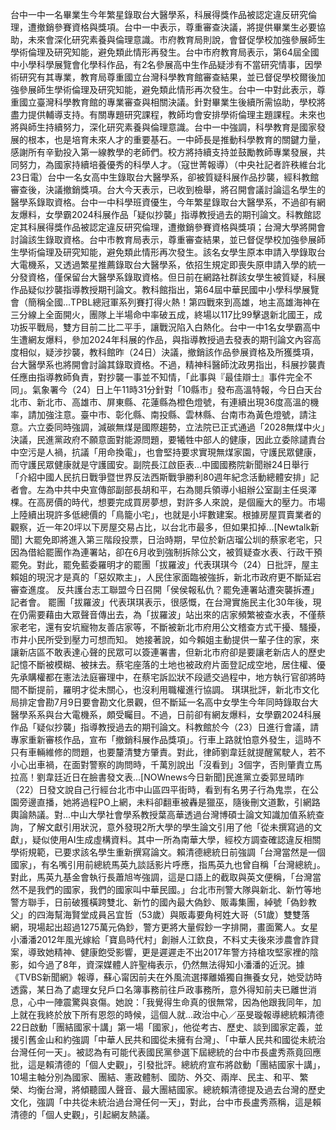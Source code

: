 台中一中一名畢業生今年繁星錄取台大醫學系，科展得獎作品被認定違反研究倫理，遭撤銷參賽資格與獎項。台中一中表示，尊重審查決議，將提供畢業生必要協助，未來會深化研究素養與倫理意識。市府教育局則說，會督促學校加強參展師生學術倫理及研究知能，避免類此情形再發生。台中市府教育局表示，第64屆全國中小學科學展覽會化學科作品，有2名參展高中生作品疑涉有不當研究情事，因學術研究有其專業，教育局尊重國立台灣科學教育館審查結果，並已督促學校爾後加強參展師生學術倫理及研究知能，避免類此情形再次發生。台中一中對此表示，尊重國立臺灣科學教育館的專業審查與相關決議。針對畢業生後續所需協助，學校將盡力提供輔導支持。有關專題研究課程，教師均會安排學術倫理主題課程。未來也將與師生持續努力，深化研究素養與倫理意識。台中一中強調，科學教育是國家發展的根本，也是培育未來人才的重要基石。一中師長是推動科學教育的關鍵力量，感謝所有辛勤投入第一線教學的老師們。校方將持續支持並鼓勵教師專業發展，共同努力，為國家持續培養優秀的科學人才。（寇世菁報導）（中央社記者許秩維台北23日電）台中一名女高中生錄取台大醫學系，卻被質疑科展作品抄襲，經科教館審查後，決議撤銷獎項。台大今天表示，已收到檢舉，將召開會議討論這名學生的醫學系錄取資格。台中一中科學班資優生，今年繁星錄取台大醫學系，不過卻有網友爆料，女學霸2024科展作品「疑似抄襲」指導教授過去的期刊論文。科教館認定其科展得獎作品被認定違反研究倫理，遭撤銷參賽資格與獎項；台灣大學將開會討論該生錄取資格。台中市教育局表示，尊重審查結果，並已督促學校加強參展師生學術倫理及研究知能，避免類此情形再次發生。該名女學生原本申請入學錄取台大電機系，又透過繁星推薦錄取台大醫學系，依招生規定即喪失原申請入學的統一分發資格，僅保留台大醫學系錄取資格。但日前在網路社群該女學生被質疑，科展作品疑似抄襲指導教授期刊論文。教科館指出，第64屆中華民國中小學科學展覽會（簡稱全國...TPBL總冠軍系列賽打得火熱！第四戰來到高雄，地主高雄海神在三分線上全面開火，團隊上半場命中率破五成，終場以117比99擊退新北國王，成功扳平戰局，雙方目前二比二平手，讓戰況陷入白熱化。台中一中1名女學霸高中生遭網友爆料，參加2024年科展的作品，與指導教授過去發表的期刊論文內容高度相似，疑涉抄襲，教科館昨（24日）決議，撤銷該作品參展資格及所獲獎項，台大醫學系也將開會討論其錄取資格。不過，精神科醫師沈政男指出，科展抄襲責任應由指導教師負責，對抄襲一事並不知情，「此事與『最佳辯士』事件完全不同」。氣象署今（24）日上午11時31分針對「10縣市」發布高溫特報，今日白天台北市、新北市、高雄市、屏東縣、花蓮縣為橙色燈號，有連續出現36度高溫的機率，請加強注意。臺中市、彰化縣、南投縣、雲林縣、台南市為黃色燈號，請注意。六立委同時強調，減碳無煤是國際趨勢，立法院已正式通過「2028無煤中火」決議，民進黨政府不願意面對能源問題，要犧牲中部人的健康，因此立委除譴責台中空污是人禍，抗議「用命換電」，也會堅持要求實現無煤家園，守護民眾健康，而守護民眾健康就是守護國安。副院長江啟臣表...中國國務院新聞辦24日舉行「介紹中國人民抗日戰爭暨世界反法西斯戰爭勝利80週年紀念活動總體安排」記者會。左為中共中央宣傳部副部長胡和平，右為閱兵領導小組辦公室副主任吳澤棵。在高房價的時代，想要完成買房夢想，對許多人來說，是個龐大的壓力。市場上陸續出現許多低總價的「鳥籠小宅」，也就是小坪數建案。根據房屋買賣業者的觀察，近一年20坪以下房屋交易占比，以台北市最多，但如果扣掉...[Newtalk新聞] 大罷免即將進入第三階段投票，日治時期，早位於新店瑠公圳的蔡家老宅，只因為借給罷團作為連署站，卻在6月收到強制拆除公文，被質疑查水表、行政干預罷免。對此，罷免藍委羅明才的罷團「拔羅波」代表琪琪今（24）日批評，屋主賴姐的現況才是真的「惡奴欺主」，人民住家面臨被強拆，新北市政府更不斷延宕審查進度。 反共護台志工聯盟今日召開「侯侯報私仇？罷免連署站遭突襲拆遷」記者會。 罷團「拔羅波」代表琪琪表示，很感慨，在台灣實施民主化30年後，現在仍需要藉由大眾聲音傳出去，為「拔羅波」站出來的店家頻繁被查水表，不僅蔡家老宅，還有安坑寵物友善店家等，不斷被新北市府用公文稽查方式干擾、騷擾，市井小民所受到壓力可想而知。 她接著說，如今賴姐主動提供一輩子住的家，來讓新店區不敢表達心聲的民眾可以簽連署書，但新北市府卻是要讓老新店人的歷史記憶不斷被模糊、被抹去。蔡宅座落的土地也被政府片面登記成空地，居住權、優先承購權都在憲法法庭審理中，在蔡宅訴訟狀不段遞交過程中，地方執行官卻將時間不斷提前，羅明才從未關心，也沒利用職權進行協調。 琪琪批評，新北市文化局排定會勘7月9日要會勘文化景觀，但不斷延一名高中女學生今年同時錄取台大醫學系系與台大電機系，頗受矚目。不過，日前卻有網友爆料，女學霸2024科展作品「疑似抄襲」指導教授過去的期刊論文。科教館於今（23）日進行會議，請專家重新審核作品，宣布「撤銷科展作品獎項」。行車上路就怕意外發生，這時不只有車輛維修的問題，也要釐清雙方肇責。對此，律師劉韋廷就提醒駕駛人，若不小心出車禍，在面對警察的詢問時，千萬別說出「沒看到」3個字，否則肇責立馬拉高！劉韋廷近日在臉書發文表...[NOWnews今日新聞]民進黨立委郭昱晴昨（22）日發文說自己行經台北市中山區四平街時，看到有名男子行為鬼祟，在公園旁邊直播，她將過程PO上網，未料卻翻車被轟是獵巫，隨後刪文道歉，引網路輿論熱議。對...中山大學社會學系教授葉高華透過台灣博碩士論文知識加值系統查詢，了解文獻引用狀況，意外發現2所大學的學生論文引用了他「從未撰寫過的文獻」，疑似使用AI生成虛構資料。其中一所為南華大學，經校方調查確認違反相關學術規範，已要求該名學生重新撰寫論文。賴清德總統日前強調「台灣當然是一個國家」，有名嘴引用前總統馬英九談話影片呼應，指馬英九也曾自稱「台灣總統」。對此，馬英九基金會執行長蕭旭岑強調，這是口語上的截取與英文便稱，「台灣當然不是我們的國家，我們的國家叫中華民國。」台北市刑警大隊與新北、新竹等地警方聯手，日前破獲橫跨雙北、新竹的國內最大偽鈔、販毒集團，綽號「偽鈔教父」的四海幫海賢堂成員呂宜哲（53歲）與販毒要角柯姓大哥（51歲）雙雙落網，現場起出超過1275萬元偽鈔，警方更將大量假鈔一字排開，畫面驚人。女星小潘潘2012年風光嫁給「寶島時代村」創辦人江欽良，不料丈夫後來涉農會詐貸案，導致她精神、健康飽受影響，更是遲遲走不出2017年警方持槍攻堅家裡的陰影，如今過了8年，資深媒體人許聖梅表示，仍然無法得知小潘潘的近況。據《TVBS新聞網》報導，蘇心甯因前夫在外風流選擇離婚獨自撫養女兒，她受訪時透露，某日為了處理女兒戶口名簿事務前往戶政事務所，意外得知前夫已離世消息，心中一陣震驚與哀傷。她說：「我覺得生命真的很無常，因為他跟我同年，加上就在我終於放下所有恩怨的時候，這個人就...政治中心／巫旻璇報導總統賴清德22日啟動「團結國家十講」第一場「國家」，他從考古、歷史、談到國家定義，並援引舊金山和約強調「中華人民共和國從未擁有台灣」、「中華人民共和國從未統治台灣任何一天」。被認為有可能代表國民黨參選下屆總統的台中市長盧秀燕竟回應批，這是賴清德的「個人史觀」，引發批評。總統府宣布將啟動「團結國家十講」，10場主軸分別為國家、團結、憲政體制、國防、外交、兩岸、民主、和平、繁榮、均衡台灣，將傾聽國人聲音、最大團結國家。總統賴清德提及過去台灣的歷史文化，強調「中共從未統治過台灣任何一天」，對此，台中市長盧秀燕稱，這是賴清德的「個人史觀」，引起網友熱議。